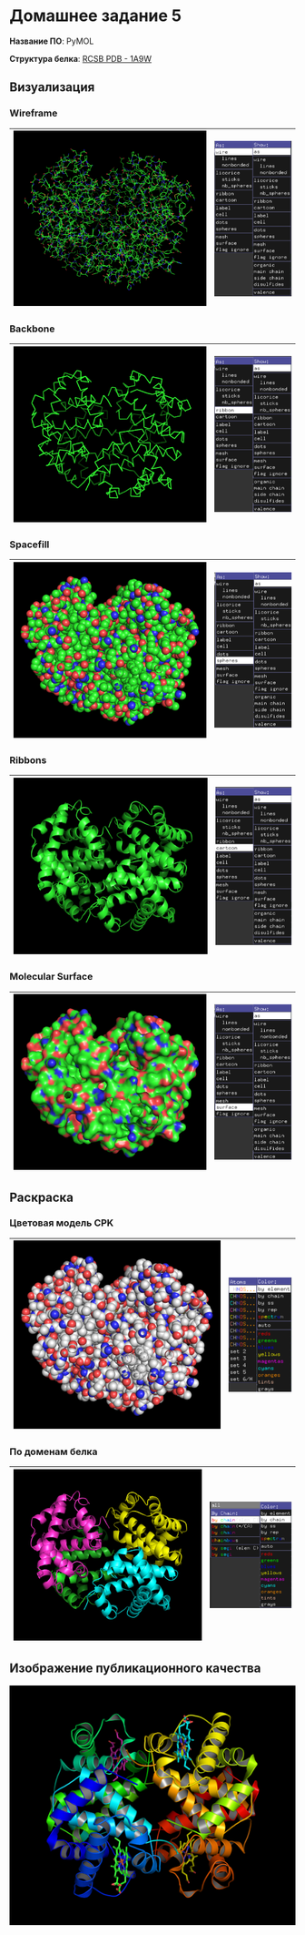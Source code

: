 # Домашнее задание 5

**Название ПО**: PyMOL

**Структура белка**: [RCSB PDB - 1A9W](https://www.rcsb.org/structure/1A9W)

## Визуализация

### Wireframe

| ![wireframe_1.png](./images/wireframe_1.png) | ![wireframe_2.png](./images/wireframe_2.png) |
| -------------------------------------------- | -------------------------------------------- |

### Backbone

| ![backbone_1.png](./images/backbone_1.png) | ![backbone_2.png](./images/backbone_2.png) |
| ------------------------------------------ | ------------------------------------------ |

### Spacefill

| ![spacefill_1.png](./images/spacefill_1.png) | ![spacefill_2.png](./images/spacefill_2.png) |
| -------------------------------------------- | -------------------------------------------- |

### Ribbons

| ![ribbons_1.png](./images/ribbons_1.png) | ![ribbons_2.png](./images/ribbons_2.png) |
| ---------------------------------------- | ---------------------------------------- |

### Molecular Surface

| ![surface_1.png](./images/surface_1.png) | ![surface_2.png](./images/surface_2.png) |
| ---------------------------------------- | ---------------------------------------- |

## Раскраска

### Цветовая модель CPK

| ![cpk_1.png](./images/cpk_1.png) | ![cpk_2.png](./images/cpk_2.png) |
| -------------------------------- | -------------------------------- |

### По доменам белка

| ![domains_1.png](./images/domains_1.png) | ![domains_2.png](./images/domains_2.png) |
| ---------------------------------------- | ---------------------------------------- |

## Изображение публикационного качества

![publication.png](./images/publication.png)
